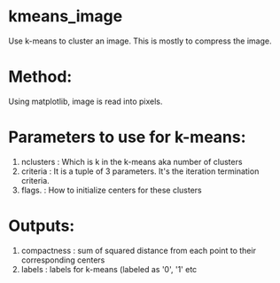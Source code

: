 # kmeans_image
Use k-means to cluster an image. This is mostly to compress the image.

Method:
=======
Using matplotlib, image is read into pixels. 

Parameters to use for k-means:
===============================
1. nclusters : Which is k in the k-means aka number of clusters 
2. criteria  : It is a tuple of 3 parameters. It's the iteration termination criteria.
3. flags.    : How to initialize centers for these clusters


Outputs:
=========
1. compactness  : sum of squared distance from each point to their corresponding centers
2. labels       : labels for k-means (labeled as '0', '1' etc

